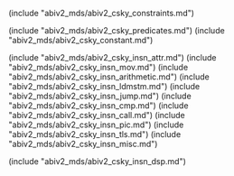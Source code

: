
(include "abiv2_mds/abiv2_csky_constraints.md")

(include "abiv2_mds/abiv2_csky_predicates.md")
(include "abiv2_mds/abiv2_csky_constant.md")

(include "abiv2_mds/abiv2_csky_insn_attr.md")
(include "abiv2_mds/abiv2_csky_insn_mov.md")
(include "abiv2_mds/abiv2_csky_insn_arithmetic.md")
(include "abiv2_mds/abiv2_csky_insn_ldmstm.md")
(include "abiv2_mds/abiv2_csky_insn_jump.md")
(include "abiv2_mds/abiv2_csky_insn_cmp.md")
(include "abiv2_mds/abiv2_csky_insn_call.md")
(include "abiv2_mds/abiv2_csky_insn_pic.md")
(include "abiv2_mds/abiv2_csky_insn_tls.md")
(include "abiv2_mds/abiv2_csky_insn_misc.md")

(include "abiv2_mds/abiv2_csky_insn_dsp.md")
